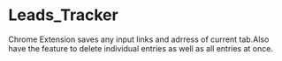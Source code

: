 # Leads_Tracker

Chrome Extension saves any input links and adrress of current tab.Also have the feature to delete individual entries as well as all entries at once.
